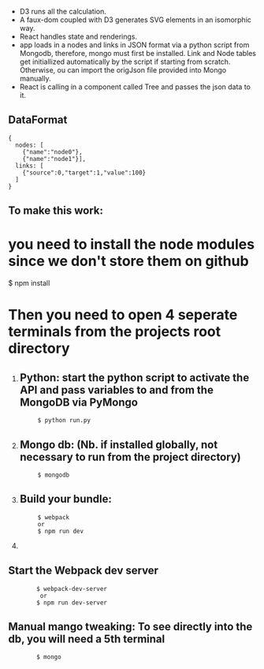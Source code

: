 
- D3 runs all the calculation.
- A faux-dom coupled with D3 generates SVG elements in an isomorphic way.
- React handles state and renderings.
- app loads in a nodes and links in JSON format via a python script from Mongodb, therefore, mongo must first be installed. Link and Node tables get initiallized automatically by the script if starting from scratch. Otherwise, ou can import the origJson file provided into Mongo manually.
- React is calling in a component called Tree and passes the json data to it.



## DataFormat

```
{ 
  nodes: [
    {"name":"node0"},
    {"name":"node1"}], 
  links: [
    {"source":0,"target":1,"value":100}
  ]
}
```
## To make this work:

# you need to install the node modules since we don't store them on github
$ npm install

# Then you need to open 4 seperate terminals from the projects root directory
1. ## Python: start the python script to activate the API and pass variables to and from the MongoDB via PyMongo

			$ python run.py

2. ## Mongo db: (Nb. if installed globally, not necessary to run from the project directory)

			$ mongodb 

3. ## Build your bundle:

			$ webpack
			or
			$ npm run dev

4. 
## Start the Webpack dev server

			$ webpack-dev-server
			 or
			$ npm run dev-server


## Manual mango tweaking: To see directly into the db, you will need a 5th terminal
			$ mongo

